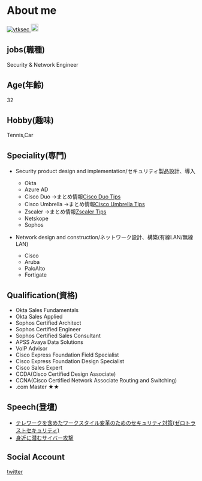# About me

<p align="left"> 
  <a href="https://github.com/ytksec/ytksec/">
    <img src="https://komarev.com/ghpvc/?username=ytksec" alt="ytksec" />
  </a>
  <a href="http://twitter.com/ytksec">
    <img height="20" src="https://img.shields.io/twitter/follow/ytksec?label=Twitter&logo=twitter&style=flat" />
  </a>
</p>


## jobs(職種)

Security & Network Engineer

## Age(年齢)

32

## Hobby(趣味)

Tennis,Car

## Speciality(専門)

+ Security product design and implementation/セキュリティ製品設計、導入  
  + Okta  
  + Azure AD  
  + Cisco Duo       →まとめ情報[Cisco Duo Tips](https://github.com/ytksec/CiscoDuo-Tips)
  + Cisco Umbrella  →まとめ情報[Cisco Umbrella Tips](https://github.com/ytksec/CiscoUmbrella-Tips)
  + Zscaler         →まとめ情報[Zscaler Tips](https://github.com/ytksec/Zscaler-Tips)
  + Netskope  
  + Sophos  

+ Network design and construction/ネットワーク設計、構築(有線LAN/無線LAN)    
  + Cisco  
  + Aruba  
  + PaloAlto  
  + Fortigate  
  
## Qualification(資格)

+ Okta Sales Fundamentals  
+ Okta Sales Applied  
+ Sophos Certified Architect  
+ Sophos Certified Engineer  
+ Sophos Certified Sales Consultant  
+ APSS Avaya Data Solutions  
+ VoIP Advisor  
+ Cisco Express Foundation Field Specialist  
+ Cisco Express Foundation Design Specialist  
+ Cisco Sales Expert  
+ CCDA(Cisco Certified Design Associate)  
+ CCNA(Cisco Certified Network Associate Routing and Switching)  
+ .com Master ★★  
  
## Speech(登壇)

+ [テレワークを含めたワークスタイル変革のためのセキュリティ対策(ゼロトラストセキュリティ)](https://tsuzuki.jp/event/event_2020/es480.html)
+ [身近に潜むサイバー攻撃](https://c-consul.co.jp/kunimamori_8th/result/)


## Social Account

  [twitter](https://twitter.com/ytksec)


